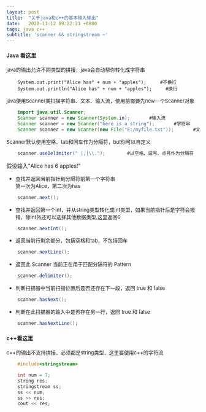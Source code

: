```yaml
---
layout: post
title:  "关于java和c++的基本输入输出"
date:   2020-11-12 09:22:21 +0800
tags: java c++
subtitle: 'scanner && stringstream ~'
---
```


#### Java 看这里

<font size=2>java的输出允许不同类型的拼接，java会自动帮你转化成字符串</font>

```SHELL
    System.out.print("Alice has" + num + "apples");     #不换行
    System.out.println("Alice has" + num + "apples");     #换行
```

<font size=2>java使用Scanner类扫描字符串、文本、输入流，使用前需要先new一个Scanner对象</font>
  
```JAVA
    import java.util.Scanner;
    Scanner scanner = new Scanner(System.in);       #输入流
    Scanner scanner = new Scanner("here is a string");       #字符串
    Scanner scanner = new Scanner(new File("E:/myfile.txt"));       #文件
```

<font size=2>Scanner默认使用空格、tab和回车作为分隔符，but你可以自定义</font>

```JAVA
    scanner.useDelimiter(" |,|\\.");        #以空格、逗号、点号作为分隔符
```

假设输入"Alice has 6 apples!"

- <font size=2>查找并返回当前指针到分隔符前第一个字符串<br>第一次为Alice，第二次为has</font>
  
```JAVA
    scanner.next();
```

- <font size=2>查找并返回第一个int，并从string类型转化成int类型，如果当前指针后是字符会报错，除int外还可以选择其他数据类型,这里返回6</font>
  
```JAVA
    scanner.nextInt();
```

- <font size=2>返回当前行剩余部分，包括空格和tab，不包括回车</font>

```JAVA
    scanner.nextLine();
```

- <font size=2>返回此 Scanner 当前正在用于匹配分隔符的 Pattern</font>

```JAVA
    scanner.delimiter();
```

- <font size=2>判断扫描器中当前扫描位置后是否还存在下一段，返回 true 和 false</font>

```JAVA
    scanner.hasNext();
```

- <font size=2>判断在此扫描器的输入中是否存在另一行，返回 true 和 false</font>

```JAVA
    scanner.hasNextLine();
```

#### c++看这里

<font size=2>c++的输出不支持拼接，必须都是string类型，这里要使用c++的字符流</font>

```C++
    #include<stringstream>

    int num = 7;
    string res;
    stringstream ss;
    ss << num;
    ss >> res;
    cout << res;
```